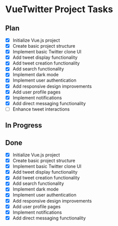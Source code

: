 # VueTwitter Project Tasks

## Plan
- [x] Initialize Vue.js project
- [x] Create basic project structure
- [x] Implement basic Twitter clone UI
- [x] Add tweet display functionality
- [x] Add tweet creation functionality
- [x] Add search functionality
- [x] Implement dark mode
- [x] Implement user authentication
- [x] Add responsive design improvements
- [x] Add user profile pages
- [x] Implement notifications
- [x] Add direct messaging functionality
- [ ] Enhance tweet interactions

## In Progress

## Done
- [x] Initialize Vue.js project
- [x] Create basic project structure
- [x] Implement basic Twitter clone UI
- [x] Add tweet display functionality
- [x] Add tweet creation functionality
- [x] Add search functionality
- [x] Implement dark mode
- [x] Implement user authentication
- [x] Add responsive design improvements
- [x] Add user profile pages
- [x] Implement notifications
- [x] Add direct messaging functionality
